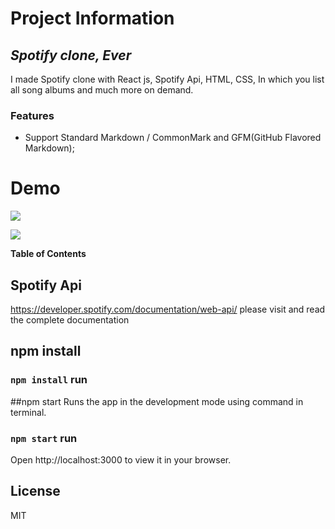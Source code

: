 # Project Information
## _Spotify clone, Ever_

I made Spotify clone with React js, Spotify Api, HTML, CSS, In which you list all song albums and much more on demand.


### Features

- Support Standard Markdown / CommonMark and GFM(GitHub Flavored Markdown);


# Demo

![](https://lh3.googleusercontent.com/y84LL1ll0-q9ks-bnH7OqIfY2MsStsAcf2zRMqi9vueYzCRbWeOepuxFNP84jBgfpPH8yq4lDiXLtMgXI1IrtHpeV2O9kMpASejc6MiawVR98oDVzNTRUiaX4U4ShsKQPL2s-x46S4WAjDUEQymGnLGFFKhYBzry_p6bczLN05GXD3V13KsqKCoeBMYNDSMjnzmKW2OMRySBVIXZPpJj6SDoGudOV7Yq1KLu1ouYTDtIQoBHmOqv9extDz6SvXcCrhy1Ule8Kr8M3x9stzacpTnv0l7Y8hoUKQXc2DWjk1iuL8tDoZZd3OlikrqHk8Wj4HkjYb6p_P9b7oYKDrlx4YhKEz8l1ggHNoZCOVFmNgiL_CRU-QJ0Qx67yRMR3xwYzxifgbihvVd-AMzB_ZO_wNNdHtN8YOqDI1UZQNYg5f5EM8YGKqJuCN9TX_BZuGfrSbS9ycDO8f49rluZiLS6YRAqIBOOErtsy2CS4xdWwRQrrUUCzT-akc2gOkXDU9iStclpPOMQabbKB8bI1f5V_wCeCT8AstxI2-swDSmPTbZhs-vAwAZAmYK-GA6e-vLgPGKyQKf2ZmpLSkBD0rlJM43Btc7LXrNnzVKbRrps9QjroBg9AiQkvesJERULuMt5nDuapNlSqTxOcABN3H8-gXP8WvC4Bpps_zrCHNvTxh1GzlOCDdn7nIZedQE9_hKqhgNxeXhrP-0AiNNqD8vUY-YeSfR7flWW6DZpMSWVcGxo_06F7ZucojTtOTX2eYW2q9_E4kiVo-l7s6v0Mfx4XdvSY1q13zkvjtnKZ2tJplpcSU9ZzKFB19dilNndIQDqjQI5Broe5wgnEW3wn1BkOgitRyM8Zlw7NRZoV2vLPtJzFjlNOqG9CDvXRDQkS28So6ZojGms57fcWtfKipSik3fC42PmzYW-CwPkOze9brsmII6ifq_fnFB4KvYthcYSMYXTn17Awmrw7LRK-wpJ=w1366-h619-no?authuser=0)

![](https://lh3.googleusercontent.com/OmBD_uWnkY0pEc164TMkTyoGiHozVcgk8YFvvFu-YlOcSSLjn6Tip5GMeXJ8n6-HxEkcUon4SjEh2HlqCFcM45xkcB-tKbs_pPs020ICVybPGTMa97lONUuuzq1urJImgRfmzs3Pv4uDQwqP1xFeipdg6swyUn3x2SEfFOpVMeBsTmzfNvZpX7jQqA-7rItNz9ujZe83KBt2oriQnE174pb-rMFpF1rgo4XTTyW-YO8FkoVeYD0pytmPNu5Kv_rl9bPvEHbryisMEwVrigRj52nf_R_Wk_JjegYac1n8sqUBpsdgq9NSL9dAgQX_7NIpEhELE8SNOpRhKjMS5EX8dPrOVUoJSkB0y_Rr9A3zatgXEC09dp380XntYoClJgBZkdT2GAG4bL-bt2fKEpoxlSm727hQ2ajXGAQzvluaGd58pjblHQljjCwjmESrI-88c6fJm3Vs6AbQ7QndPYWMDKj5pqVHmmH-VLXE600zMnpOXCYA1R2f5GRJcB1tGRxGeO7qzmuzOHZ8-u34mQASRg1rMig2uCCIcTZcDnFHoUCxEBfnlJpQ5KbYZd90vGdw06Vigy9RStvFmyI4gFblzwyBiGF-YvODc_fH2DyPNubY9chwXHQ8J7AvnR3LXV0qktzgQpvZVSttCVQ5vUn9uXckHpvaVZ75nj76wMglk1qjknqFWdtVhpfSXeOTa6sHbC3cpsTczIIrlDMkKwhASjcqUM-PMqMzlO76lnobtF0cDq6OEUNlsMILHaGqINRoiA_A5kfZwpw1QILXAjTb1SfZLU0uZGbBeMfXcfFExcmhwPHhAyDPvPMoJxh3BxdAD895hHUzhZ9cFjSZF2r8Qzy4NQYaiMLBTU0V4GWeU9ujPeegqRNqH50bVP0ITG2w-06k0YEZ02dPtilfOhpzTEg3TRaSrjTdT5keCBrmYcG5jDsPWuAamf5Pq3ah_x27KvFFOy-9ln2cVvbae7N5=w1349-h626-no?authuser=0)





**Table of Contents**


## Spotify Api
https://developer.spotify.com/documentation/web-api/ please visit and read the complete documentation
## npm install
 ### `npm install` run
##npm start
Runs the app in the development mode using command in terminal.
### `npm start` run
Open http://localhost:3000 to view it in your browser.
## License
MIT